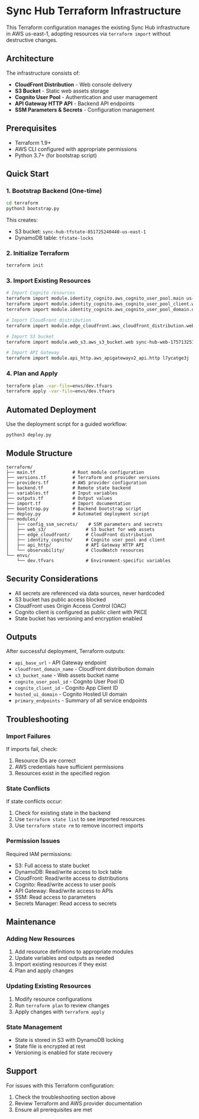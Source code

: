 # Sync Hub Terraform Infrastructure

This Terraform configuration manages the existing Sync Hub infrastructure in AWS us-east-1, adopting resources via `terraform import` without destructive changes.

## Architecture

The infrastructure consists of:
- **CloudFront Distribution** - Web console delivery
- **S3 Bucket** - Static web assets storage
- **Cognito User Pool** - Authentication and user management
- **API Gateway HTTP API** - Backend API endpoints
- **SSM Parameters & Secrets** - Configuration management

## Prerequisites

- Terraform 1.9+
- AWS CLI configured with appropriate permissions
- Python 3.7+ (for bootstrap script)

## Quick Start

### 1. Bootstrap Backend (One-time)

```bash
cd terraform
python3 bootstrap.py
```

This creates:
- S3 bucket: `sync-hub-tfstate-851725240440-us-east-1`
- DynamoDB table: `tfstate-locks`

### 2. Initialize Terraform

```bash
terraform init
```

### 3. Import Existing Resources

```bash
# Import Cognito resources
terraform import module.identity_cognito.aws_cognito_user_pool.main us-east-1_ARkd0dYPj
terraform import module.identity_cognito.aws_cognito_user_pool_client.web us-east-1_ARkd0dYPj/7n568rmtbtp2tt8m0av2hl0f2n
terraform import module.identity_cognito.aws_cognito_user_pool_domain.domain us-east-1_ARkd0dYPj/sync-hub-851725240440

# Import CloudFront distribution
terraform import module.edge_cloudfront.aws_cloudfront_distribution.web EPUT16LI6OAAI

# Import S3 bucket
terraform import module.web_s3.aws_s3_bucket.web sync-hub-web-1757132517

# Import API Gateway
terraform import module.api_http.aws_apigatewayv2_api.http l7ycatge3j
```

### 4. Plan and Apply

```bash
terraform plan -var-file=envs/dev.tfvars
terraform apply -var-file=envs/dev.tfvars
```

## Automated Deployment

Use the deployment script for a guided workflow:

```bash
python3 deploy.py
```

## Module Structure

```
terraform/
├── main.tf              # Root module configuration
├── versions.tf          # Terraform and provider versions
├── providers.tf         # AWS provider configuration
├── backend.tf           # Remote state backend
├── variables.tf         # Input variables
├── outputs.tf           # Output values
├── import.tf            # Import documentation
├── bootstrap.py         # Backend bootstrap script
├── deploy.py            # Automated deployment script
├── modules/
│   ├── config_ssm_secrets/    # SSM parameters and secrets
│   ├── web_s3/               # S3 bucket for web assets
│   ├── edge_cloudfront/      # CloudFront distribution
│   ├── identity_cognito/     # Cognito user pool and client
│   ├── api_http/             # API Gateway HTTP API
│   └── observability/        # CloudWatch resources
└── envs/
    └── dev.tfvars            # Environment-specific variables
```

## Security Considerations

- All secrets are referenced via data sources, never hardcoded
- S3 bucket has public access blocked
- CloudFront uses Origin Access Control (OAC)
- Cognito client is configured as public client with PKCE
- State bucket has versioning and encryption enabled

## Outputs

After successful deployment, Terraform outputs:

- `api_base_url` - API Gateway endpoint
- `cloudfront_domain_name` - CloudFront distribution domain
- `s3_bucket_name` - Web assets bucket name
- `cognito_user_pool_id` - Cognito User Pool ID
- `cognito_client_id` - Cognito App Client ID
- `hosted_ui_domain` - Cognito Hosted UI domain
- `primary_endpoints` - Summary of all service endpoints

## Troubleshooting

### Import Failures

If imports fail, check:
1. Resource IDs are correct
2. AWS credentials have sufficient permissions
3. Resources exist in the specified region

### State Conflicts

If state conflicts occur:
1. Check for existing state in the backend
2. Use `terraform state list` to see imported resources
3. Use `terraform state rm` to remove incorrect imports

### Permission Issues

Required IAM permissions:
- S3: Full access to state bucket
- DynamoDB: Read/write access to lock table
- CloudFront: Read/write access to distributions
- Cognito: Read/write access to user pools
- API Gateway: Read/write access to APIs
- SSM: Read access to parameters
- Secrets Manager: Read access to secrets

## Maintenance

### Adding New Resources

1. Add resource definitions to appropriate modules
2. Update variables and outputs as needed
3. Import existing resources if they exist
4. Plan and apply changes

### Updating Existing Resources

1. Modify resource configurations
2. Run `terraform plan` to review changes
3. Apply changes with `terraform apply`

### State Management

- State is stored in S3 with DynamoDB locking
- State file is encrypted at rest
- Versioning is enabled for state recovery

## Support

For issues with this Terraform configuration:
1. Check the troubleshooting section above
2. Review Terraform and AWS provider documentation
3. Ensure all prerequisites are met
